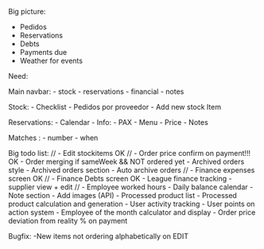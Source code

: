 Big picture: 

- Pedidos
- Reservations
- Debts
- Payments due
- Weather for events

Need: 

Main navbar:
    - stock
    - reservations
    - financial 
    - notes

Stock:
        - Checklist
        - Pedidos por proveedor
        - Add new stock Item
        
Reservations: 
        - Calendar
        - Info: 
            - PAX
            - Menu
            - Price
            - Notes
        
Matches : 
        - number
        - when

Big todo list:
        // - Edit stockitems OK
        // - Order price confirm on payment!!! OK
        - Order merging if sameWeek && NOT ordered yet
        - Archived orders style
        - Archived orders section
        - Auto archive orders
        // - Finance expenses screen OK
        // - Finance Debts screen OK
        - League finance tracking
        - supplier view + edit
        // - Employee worked hours
        - Daily balance calendar
        - Note section
        - Add images (API)
        - Processed product list
        - Processed product calculation and generation
        - User activity tracking
        - User points on action system
        - Employee of the month calculator and display
        - Order price deviation from reality % on payment


Bugfix:
        -New items not ordering alphabetically on EDIT

